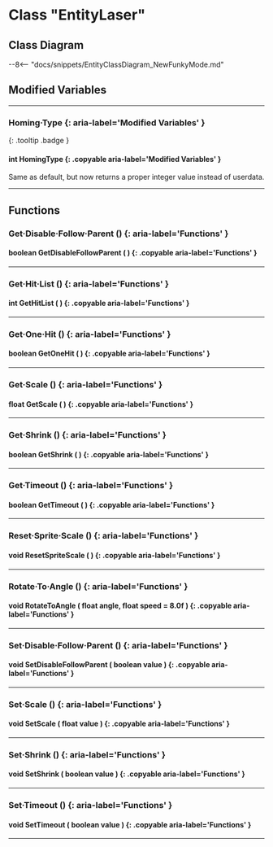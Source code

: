 # Class "EntityLaser"

## Class Diagram
--8<-- "docs/snippets/EntityClassDiagram_NewFunkyMode.md"
## Modified Variables
___
### Homing·Type {: aria-label='Modified Variables' }
[ ](#){: .tooltip .badge }
#### int HomingType  {: .copyable aria-label='Modified Variables' }
Same as default, but now returns a proper integer value instead of userdata.

___

## Functions

### Get·Disable·Follow·Parent () {: aria-label='Functions' }
#### boolean GetDisableFollowParent ( ) {: .copyable aria-label='Functions' }

___
### Get·Hit·List () {: aria-label='Functions' }
#### int GetHitList ( ) {: .copyable aria-label='Functions' }

___
### Get·One·Hit () {: aria-label='Functions' }
#### boolean GetOneHit ( ) {: .copyable aria-label='Functions' }

___
### Get·Scale () {: aria-label='Functions' }
#### float GetScale ( ) {: .copyable aria-label='Functions' }

___
### Get·Shrink () {: aria-label='Functions' }
#### boolean GetShrink ( ) {: .copyable aria-label='Functions' }

___
### Get·Timeout () {: aria-label='Functions' }
#### boolean GetTimeout ( ) {: .copyable aria-label='Functions' }

___
### Reset·Sprite·Scale () {: aria-label='Functions' }
#### void ResetSpriteScale ( ) {: .copyable aria-label='Functions' }

___
### Rotate·To·Angle () {: aria-label='Functions' }
#### void RotateToAngle ( float angle, float speed = 8.0f ) {: .copyable aria-label='Functions' }

___
### Set·Disable·Follow·Parent () {: aria-label='Functions' }
#### void SetDisableFollowParent ( boolean value ) {: .copyable aria-label='Functions' }

___
### Set·Scale () {: aria-label='Functions' }
#### void SetScale ( float value ) {: .copyable aria-label='Functions' }

___
### Set·Shrink () {: aria-label='Functions' }
#### void SetShrink ( boolean value ) {: .copyable aria-label='Functions' }

___
### Set·Timeout () {: aria-label='Functions' }
#### void SetTimeout ( boolean value ) {: .copyable aria-label='Functions' }

___